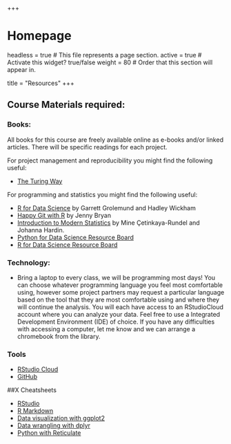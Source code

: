 +++
# Homepage
headless = true  # This file represents a page section.
active = true  # Activate this widget? true/false
weight = 80  # Order that this section will appear in.

title = "Resources"
+++

## Course Materials required: 

### Books:

All books for this course are freely available online as e-books and/or linked articles. There will be specific readings for each project.

For project management and reproducibility you might find the following useful:

- [The Turing Way](https://the-turing-way.netlify.app/welcome)

For programming and statistics you might find the following useful:
- [R for Data Science](https://r4ds.had.co.nz/) by Garrett Grolemund and Hadley Wickham
- [Happy Git with R](https://happygitwithr.com) by Jenny Bryan
- [Introduction to Modern Statistics](https://openintro-ims.netlify.app/) by Mine Çetinkaya-Rundel and Johanna Hardin.
- [Python for Data Science Resource Board]()
- [R for Data Science Resource Board]()

### Technology:

- Bring a laptop to every class, we will be programming most days! You can choose whatever programming language you feel most comfortable using, however some project partners may request a particular language based on the tool that they are most comfortable using and where they will continue the analysis. You will each have access to an RStudioCloud account where you can analyze your data. Feel free to use a Integrated Development Environment (IDE) of choice.  If you have any difficulties with accessing a computer, let me know and we can arrange a chromebook from the library. 

### Tools

- [RStudio Cloud](https://rstudio.cloud/)
- [GitHub](https://github.com/) 

##X Cheatsheets

- [RStudio](https://github.com/rstudio/cheatsheets/raw/master/rstudio-ide.pdf)
- [R Markdown](https://github.com/rstudio/cheatsheets/raw/master/rmarkdown-2.0.pdf)
- [Data visualization with ggplot2](https://github.com/rstudio/cheatsheets/raw/master/data-visualization-2.1.pdf)
- [Data wrangling with dplyr](https://github.com/rstudio/cheatsheets/raw/master/data-transformation.pdf)
- [Python with Reticulate](https://rstudio.github.io/reticulate/)
